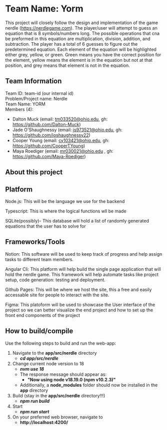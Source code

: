 # Team Name: Yorm

This project will closely follow the design and implementation of the game nerdle (https://nerdlegame.com). The player/user will attempt to guess an equation that is 8 symbols/numbers long. The possible operations that cna be preformed in this equation are multiplication, division, addition, and subtraction. The player has a total of 6 guesses to figure out the predetermined equation. Each element of the equation will be highlighted either grey, yellow, or green. Green means you have the correct position for the element, yellow means the element is in the equation but not at that position, and grey means that element is not in the equation.

## Team Information

Team ID: team-id (our internal id)  
Problem/Project name: Nerdle  
Team Name: YORM   
Members (4):  
- Dalton Muck (email: tm033520@ohio.edu, gh: https://github.com/Dalton-Muck)
- Jade O'Shaughnessy (email: js973521@ohio.edu, gh: https://github.com/joshaughnessy22)
- Cooper Young (email: cy103421@ohio.edu, gh: https://github.com/CooperTYoung)
- Maya Roediger (email: mr030021@ohio.edu  , gh: https://github.com/Maya-Roediger)
  
## About this project


## Platform

Node.js: This will be the language we use for the backend

Typescript: This is where the logical functions wll be made

SQLite(possibly)- This database will hold a list of randomly generated equations that the user has to solve for

## Frameworks/Tools

Notion: This software will be used to keep track of progress and help assign tasks to different team members.

Angular Cli: This platform will help build the single page application that will hold the nerdle game. This framework will help automate tasks like project setup, code generation: testing and deployment.

Github Pages: This will be where we host the site, this a free and easily accessable site for people to interact with the site.

Figma: This platoform will be used to showcase the User interface of the project so we can better visualize the end project and how to set up the front end components of the project

## How to build/compile

Use the following steps to build and run the web-app:

1. Navigate to the **app/src/nerdle** directory
    - **_cd app/src/nerdle_**
2.  Change current node version to 18
    - **_nvm use 18_**
    - The response message should appear as: 
        - **"Now using node v18.19.0 (npm v10.2.3)"**
    - Additionally, a **node_modules** folder should now be installed in the **app** directory
3. Build (stay in the **app/src/nerdle** directory!!!)
    - **_npm run build_**
4. Start
    - **_npm run start_**
5. On your preferred web browser, navigate to 
    - **http://localhost:4200/**